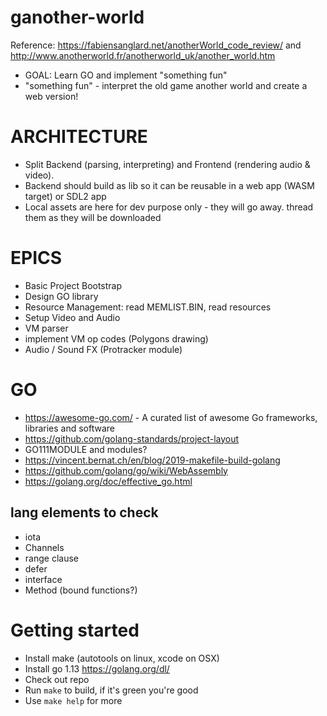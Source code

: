 # ganother-world

Reference: https://fabiensanglard.net/anotherWorld_code_review/ and http://www.anotherworld.fr/anotherworld_uk/another_world.htm

- GOAL: Learn GO and implement "something fun"
- "something fun" - interpret the old game another world and create a web version!

# ARCHITECTURE

- Split Backend (parsing, interpreting) and Frontend (rendering audio & video).
- Backend should build as lib so it can be reusable in a web app (WASM target) or SDL2 app
- Local assets are here for dev purpose only - they will go away. thread them as they will be downloaded

# EPICS

- Basic Project Bootstrap
- Design GO library
- Resource Management: read MEMLIST.BIN, read resources
- Setup Video and Audio
- VM parser
- implement VM op codes (Polygons drawing)
- Audio / Sound FX (Protracker module)

# GO

- https://awesome-go.com/ - A curated list of awesome Go frameworks, libraries and software
- https://github.com/golang-standards/project-layout
- GO111MODULE and modules?
- https://vincent.bernat.ch/en/blog/2019-makefile-build-golang
- https://github.com/golang/go/wiki/WebAssembly
- https://golang.org/doc/effective_go.html

## lang elements to check

- iota
- Channels
- range clause
- defer
- interface
- Method (bound functions?)

# Getting started

- Install make (autotools on linux, xcode on OSX)
- Install go 1.13 https://golang.org/dl/
- Check out repo
- Run `make` to build, if it's green you're good
- Use `make help` for more
